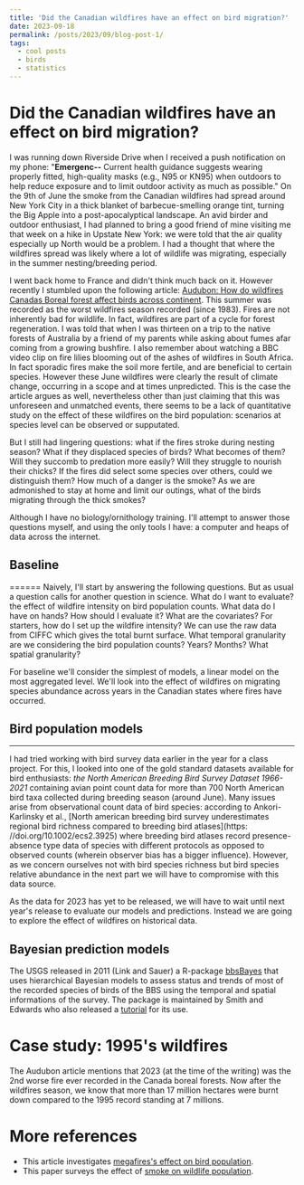 ```yaml
---
title: 'Did the Canadian wildfires have an effect on bird migration?'
date: 2023-09-18
permalink: /posts/2023/09/blog-post-1/
tags:
  - cool posts
  - birds
  - statistics
---
```

Did the Canadian wildfires have an effect on bird migration? 
======
I was running down Riverside Drive when I received a push notification on my phone: "**Emergenc--** Current health guidance suggests wearing properly fitted, high-quality masks (e.g., N95 or KN95) when outdoors to help reduce exposure and to limit outdoor activity as much as possible." 
On the 9th of June the smoke from the Canadian wildfires had spread around New York City in a thick blanket of barbecue-smelling orange tint, turning the Big Apple into a post-apocalyptical landscape. 
An avid birder and outdoor enthusiast, I had planned to bring a good friend of mine visiting me that week on a hike in Upstate New York: we were told that the air quality especially up North would be a problem. I had a thought that where the wildfires spread was likely where a lot of wildlife was migrating, especially in the summer nesting/breeding period. 



I went back home to France and didn't think much back on it. However recently I stumbled upon the following article: [Audubon: How do wildfires Canadas Boreal forest affect birds across continent](https://www.audubon.org/news/how-do-wildfires-canadas-boreal-forest-affect-birds-across-continent). This summer was recorded as the worst wildfires season recorded (since 1983). 
Fires are not inherently bad for wildlife. In fact, wildfires are part of a cycle for forest regeneration. I was told that when I was thirteen on a trip to the native forests of Australia by a friend of my parents while asking about fumes afar coming from a growing bushfire. I also remember about watching a BBC video clip on fire lilies blooming out of the ashes of wildfires in South Africa. In fact sporadic fires make the soil more fertile, and are beneficial to certain species. However these June wildfires were clearly the result of climate change, occurring in a scope and at times unpredicted. This is the case the article argues as well, nevertheless other than just claiming that this was unforeseen and unmatched events, there seems to be a lack of quantitative study on the effect of these wildfires on the bird population: scenarios at species level can be observed or supputated. 


But I still had lingering questions: what if the fires stroke during nesting season? What if they displaced species of birds?  What becomes of them? Will they succomb to predation more easily? Will they struggle to nourish their chicks? If the fires did select some species over others, could we distinguish them? How much of a danger is the smoke? As we are admonished to stay at home and limit our outings, what of the birds migrating through the thick smokes? 


Although I have no biology/ornithology training. I'll attempt to answer those questions myself, and using the only tools I have: a computer and heaps of data across the internet.

## Baseline
======
Naively, I'll start by answering the following questions. But as usual a question calls for another question in science. What do I want to evaluate? the effect of wildfire intensity on bird population counts. What data do I have on hands? How should I evaluate it?  What are the covariates? For starters, how do I set up the wildfire intensity? We can use the raw data from CIFFC which gives the total burnt surface. What temporal granularity are we considering the bird population counts? Years? Months? What spatial granularity? 

For baseline we'll consider the simplest of models, a linear model on the most aggregated level. We'll look into the effect of wildfires on migrating species abundance across years in the Canadian states where fires have occurred. 

## Bird population models
------
I had tried working with bird survey data earlier in the year for a class project. For this, I looked into one of the gold standard datasets available for bird enthusiasts: *the North American Breeding Bird Survey Dataset 1966-2021* containing avian point count data for more than 700 North American bird taxa collected during breeding season (around June). Many issues arise from observational count data of bird species: according to Ankori-Karlinsky et al., [North american breeding bird survey underestimates regional bird richness compared to breeding bird atlases](https: //doi.org/10.1002/ecs2.3925) where breeding bird atlases record presence-absence type data of species with different protocols as opposed to observed counts (wherein observer bias has a bigger influence). However, as we concern ourselves not with bird species richness but bird species relative abundance in the next part we will have to compromise with this data source. 

As the data for 2023 has yet to be released, we will have to wait until next year's release to evaluate our models and predictions. Instead we are going to explore the effect of wildfires on historical data. 




Bayesian prediction models 
------
The USGS released in 2011 (Link and Sauer) a R-package [bbsBayes](https://github.com/bbsBayes/bbsBayes) that uses hierarchical Bayesian models to assess status and trends of most of the recorded species of birds of the BBS using the temporal and spatial informations of the survey.  The package is maintained by Smith and Edwards who also released a [tutorial](https://bookdown.org/adam_smith2/bbsbayes_intro_workshop/) for its use.



Case study: 1995's wildfires
======
The Audubon article mentions that 2023 (at the time of the writing) was the 2nd worse fire ever recorded in the Canada boreal forests. Now after the wildfires season, we know that more than 17 million hectares were burnt down compared to the 1995 record standing at 7 millions. 





More references
=======
- This article investigates [megafires's effect on bird population](https://www.audubon.org/news/recent-megafires-imperil-even-fire-loving-forest-birds).
- This paper surveys the effect of [smoke on wildlife population](https://iopscience.iop.org/article/10.1088/1748-9326/ac30f6). 
